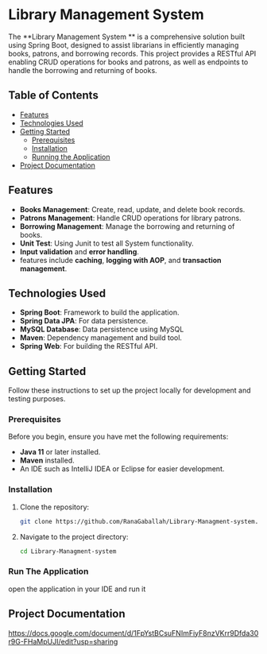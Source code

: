 # Library Management System 

The **Library Management System ** is a comprehensive solution built using Spring Boot, designed to assist librarians in efficiently managing books, patrons, and borrowing records. This project provides a RESTful API enabling CRUD operations for books and patrons, as well as endpoints to handle the borrowing and returning of books.

## Table of Contents

- [Features](#features)
- [Technologies Used](#technologies-used)
- [Getting Started](#getting-started)
  - [Prerequisites](#prerequisites)
  - [Installation](#installation)
  - [Running the Application](#running-the-application)
- [Project Documentation](#project-documentation)

## Features

- **Books Management**: Create, read, update, and delete book records.
- **Patrons Management**: Handle CRUD operations for library patrons.
- **Borrowing Management**: Manage the borrowing and returning of books.
- **Unit Test**: Using Junit to test all System functionality.
- **Input validation** and **error handling**.
- features include **caching**, **logging with AOP**, and **transaction management**.

## Technologies Used

- **Spring Boot**: Framework to build the application.
- **Spring Data JPA**: For data persistence.
- **MySQL Database**: Data persistence using MySQL
- **Maven**: Dependency management and build tool.
- **Spring Web**: For building the RESTful API.

## Getting Started

Follow these instructions to set up the project locally for development and testing purposes.

### Prerequisites

Before you begin, ensure you have met the following requirements:

- **Java 11** or later installed.
- **Maven** installed.
- An IDE such as IntelliJ IDEA or Eclipse for easier development.

### Installation

1. Clone the repository:

   ```bash
   git clone https://github.com/RanaGaballah/Library-Managment-system.git
   
2. Navigate to the project directory:

    ```bash
    cd Library-Managment-system

### Run The Application

open the application in your IDE and run it

## Project Documentation

https://docs.google.com/document/d/1FpYstBCsuFNImFiyF8nzVKrr9Dfda30r9G-FHaMpUJI/edit?usp=sharing



